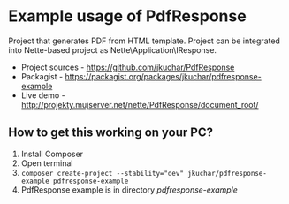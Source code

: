 Example usage of PdfResponse
============================

Project that generates PDF from HTML template. Project can be integrated into Nette-based project as Nette\Application\IResponse.

- Project sources - https://github.com/jkuchar/PdfResponse
- Packagist - https://packagist.org/packages/jkuchar/pdfresponse-example
- Live demo - http://projekty.mujserver.net/nette/PdfResponse/document_root/

How to get this working on your PC?
-----------------------------------

1. Install Composer
2. Open terminal
3. `composer create-project --stability="dev" jkuchar/pdfresponse-example pdfresponse-example`
4. PdfResponse example is in directory *pdfresponse-example*
